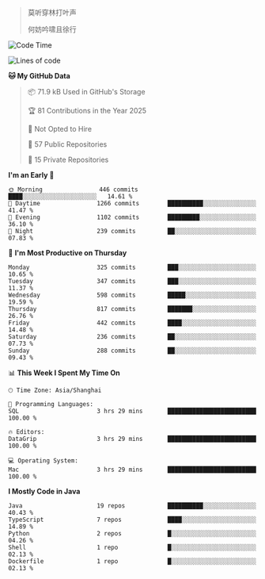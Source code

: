 > 莫听穿林打叶声
> 
> 何妨吟啸且徐行

<!-- ![Github Stats](https://github-readme-stats.vercel.app/api?username=catch6&count_private=true&show_icons=true&theme=gruvbox) -->

<!-- ![Top Langs](https://github-readme-stats.vercel.app/api/top-langs/?username=catch6&layout=compact) -->

<!--START_SECTION:waka-->
![Code Time](http://img.shields.io/badge/Code%20Time-2%2C299%20hrs%2026%20mins-blue)

![Lines of code](https://img.shields.io/badge/From%20Hello%20World%20I%27ve%20Written-9.5%20million%20lines%20of%20code-blue)

**🐱 My GitHub Data** 

> 📦 71.9 kB Used in GitHub's Storage 
 > 
> 🏆 81 Contributions in the Year 2025
 > 
> 🚫 Not Opted to Hire
 > 
> 📜 57 Public Repositories 
 > 
> 🔑 15 Private Repositories 
 > 
**I'm an Early 🐤** 

```text
🌞 Morning                446 commits         ████░░░░░░░░░░░░░░░░░░░░░   14.61 % 
🌆 Daytime                1266 commits        ██████████░░░░░░░░░░░░░░░   41.47 % 
🌃 Evening                1102 commits        █████████░░░░░░░░░░░░░░░░   36.10 % 
🌙 Night                  239 commits         ██░░░░░░░░░░░░░░░░░░░░░░░   07.83 % 
```
📅 **I'm Most Productive on Thursday** 

```text
Monday                   325 commits         ███░░░░░░░░░░░░░░░░░░░░░░   10.65 % 
Tuesday                  347 commits         ███░░░░░░░░░░░░░░░░░░░░░░   11.37 % 
Wednesday                598 commits         █████░░░░░░░░░░░░░░░░░░░░   19.59 % 
Thursday                 817 commits         ███████░░░░░░░░░░░░░░░░░░   26.76 % 
Friday                   442 commits         ████░░░░░░░░░░░░░░░░░░░░░   14.48 % 
Saturday                 236 commits         ██░░░░░░░░░░░░░░░░░░░░░░░   07.73 % 
Sunday                   288 commits         ██░░░░░░░░░░░░░░░░░░░░░░░   09.43 % 
```


📊 **This Week I Spent My Time On** 

```text
🕑︎ Time Zone: Asia/Shanghai

💬 Programming Languages: 
SQL                      3 hrs 29 mins       █████████████████████████   100.00 % 

🔥 Editors: 
DataGrip                 3 hrs 29 mins       █████████████████████████   100.00 % 

💻 Operating System: 
Mac                      3 hrs 29 mins       █████████████████████████   100.00 % 
```

**I Mostly Code in Java** 

```text
Java                     19 repos            ██████████░░░░░░░░░░░░░░░   40.43 % 
TypeScript               7 repos             ████░░░░░░░░░░░░░░░░░░░░░   14.89 % 
Python                   2 repos             █░░░░░░░░░░░░░░░░░░░░░░░░   04.26 % 
Shell                    1 repo              █░░░░░░░░░░░░░░░░░░░░░░░░   02.13 % 
Dockerfile               1 repo              █░░░░░░░░░░░░░░░░░░░░░░░░   02.13 % 
```




<!--END_SECTION:waka-->
